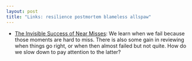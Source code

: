 ```yaml
---
layout: post
title: "Links: resilience postmortem blameless allspaw"
---
```


* [The Invisible Success of Near Misses](https://willgallego.com/2023/04/16/the-invisible-success-of-near-misses/): We learn when we fail because those moments are hard to miss. There is also some gain in reviewing when things go right, or when then almost failed but not quite. How do we slow down to pay attention to the latter?